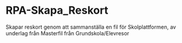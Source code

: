 # RPA-Skapa_Reskort
Skapar reskort genom att sammanställa en fil för Skolplattformen, av underlag från Masterfil från Grundskola/Elevresor
